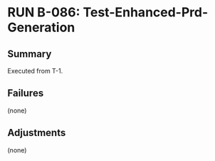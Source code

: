 # RUN B-086: Test-Enhanced-Prd-Generation
<!-- BACKLOG_ID: B-086 -->
<!-- FILE_TYPE: run -->
<!-- SLUG: Test-Enhanced-Prd-Generation -->
<!-- ROADMAP_REFERENCE: 000_core/004_development-roadmap.md -->

## Summary

Executed from T-1.

## Failures

(none)

## Adjustments

(none)
